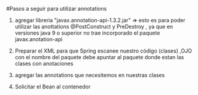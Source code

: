 #Pasos a seguir para utilizar annotations

1. agregar libreria "javax.annotation-api-1.3.2.jar" => esto es para poder utilizar las anottations
@PostConstruct y PreDestroy , ya que en versiones java 9 o superior no trae incorporado el paquete javax.anotation-api

2. Preparar el XML para que Spring escanee nuestro código (clases) ,OJO con el nombre del paquete debe apuntar 
al paquete donde estan las clases con anotaciones

3. agregar las annotations que necesitemos en nuestras clases 

4. Solicitar el Bean al contenedor 